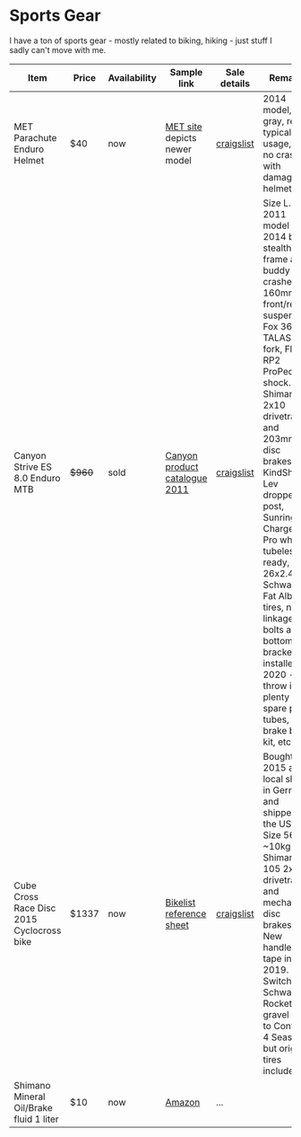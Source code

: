 # Sports Gear

I have a ton of sports gear - mostly related to biking, hiking - just stuff I sadly can't move with me.

| Item | Price | Availability | Sample link | Sale details | Remarks | 
|---|---|---|---|---|---|
| MET Parachute Enduro Helmet | $40 | now | [MET site](https://www.met-helmets.com/en/shop/mtb-helmets/enduro-helmets/parachute/) depicts newer model | [craigslist](https://seattle.craigslist.org/see/spo/d/seattle-met-parachute-mountain-bike/7282961164.html) | 2014 model, dark gray, red - typical usage, had no crashes with damage to helmet
| Canyon Strive ES 8.0 Enduro MTB | ~~$960~~ | sold | [Canyon product catalogue 2011](https://issuu.com/canyon_bicycles/docs/canyon_mtb_2011/31) | [craigslist](https://seattle.craigslist.org/see/bik/d/seattle-canyon-strive-es/7282967811.html) | Size L. 2011 model with 2014 black stealth frame after buddy crashed it. 160mm front/rear suspension: Fox 36 TALAS FIT fork, Float RP2 ProPedal shock. Shimano XT 2x10 drivetrain and 203mm XT disc brakes, KindShock Lev dropper post, Sunringle Charger Pro wheels, tubeless ready, 26x2.4" Schwalbe Fat Albert tires, new linkage bolts and bottom bracket installed 2020 - will throw in plenty of spare parts, tubes, brake bleed kit, etc. 
| Cube Cross Race Disc 2015 Cyclocross bike | $1337 | now | [Bikelist reference sheet](https://www.thebikelist.co.uk/cube/cross-race-disc) | [craigslist](https://seattle.craigslist.org/see/bik/d/seattle-cube-cross-race-disc-cyclocross/7283317429.html) | Bought 2015 at local shop in Germany and shipped to the US. Size 56. ~10kg Shimano 105 2x11 drivetrain and mechanical disc brakes. New handlebar tape in 2019. Switched Schwalbe Rocket Ron gravel tires to Conti GP 4 Season, but original tires included.
| Shimano Mineral Oil/Brake fluid 1 liter | $10 | now | [Amazon](https://www.amazon.com/SHIMANO-Disc-Brakes-Color-1000cc/dp/B001E4MH84/ref=sr_1_4?dchild=1&keywords=shimano+brake+fluid&qid=1614325400&sr=8-4) | ... | 